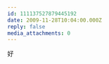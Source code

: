 ```yaml
---
id: 111137527879445192
date: 2009-11-28T10:04:00.000Z
reply: false
media_attachments: 0
---
```


好 ​​​​

